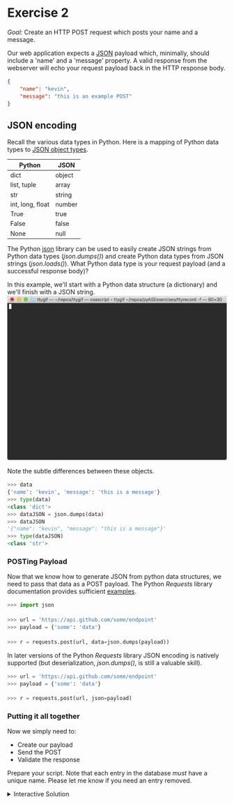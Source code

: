 # Exercise 2

_Goal:_ Create an HTTP POST request which posts your name and a message. 

Our web application expects a [JSON](https://www.json.org/) payload which, minimally, should include a 'name' and a 'message' property. A valid response from the webserver will echo your request payload back in the HTTP response body.

```json
{
    "name": "kevin",
    "message": "this is an example POST"
}
```

## JSON encoding

Recall the various data types in Python. Here is a mapping of Python data types to [JSON object types](https://www.json.org/).


| Python           | JSON   |
|------------------|--------|
| dict	           | object |
| list, tuple	   | array  |
| str	           | string |
| int, long, float | number |
| True	           | true   |
| False	           | false  |
| None	           | null   |

The Python [json](https://docs.python.org/3/library/json.html) library can be used to easily create JSON strings from Python data types (_json.dumps()_) and create Python data types from JSON strings (_json.loads()_). What Python data type is your request payload (and a successful response body)? 

In this example, we'll start with a Python data structure (a dictionary) and we'll finish with a JSON string.
![Exercise1](./gifs/pyExample1.gif)

Note the subtle differences between these objects.
```python
>>> data
{'name': 'kevin', 'message': 'this is a message'}
>>> type(data)
<class 'dict'>
>>> dataJSON = json.dumps(data)
>>> dataJSON
'{"name": "kevin", "message": "this is a message"}'
>>> type(dataJSON)
<class 'str'>
```

### POSTing Payload

Now that we know how to generate JSON from python data structures, we need to pass that data as a POST payload. The Python _Requests_ library documentation provides sufficient [examples](http://docs.python-requests.org/en/master/user/quickstart/#more-complicated-post-requests).

```python
>>> import json

>>> url = 'https://api.github.com/some/endpoint'
>>> payload = {'some': 'data'}

>>> r = requests.post(url, data=json.dumps(payload))
```

In later versions of the Python _Requests_ library JSON encoding is natively supported (but deserialization, _json.dumps()_, is still a valuable skill).

```python
>>> url = 'https://api.github.com/some/endpoint'
>>> payload = {'some': 'data'}

>>> r = requests.post(url, json=payload)
```

### Putting it all together

Now we simply need to:
* Create our payload
* Send the POST
* Validate the response

Prepare your script. Note that each entry in the database *must* have a unique name. Please let me know if you need an entry removed.

<details><summary>Interactive Solution</summary>
<p>

![Exercise2](./gifs/pyExercise2.gif)
      
</p>
</details>

